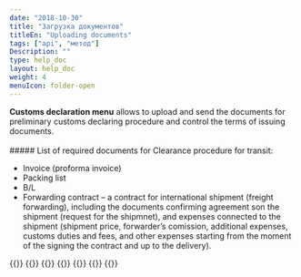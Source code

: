 ```yaml
---
date: "2018-10-30"
title: "Загрузка документов"
titleEn: "Uploading documents"
tags: ["api", "метод"]
Description: ""
type: help_doc
layout: help_doc
weight: 4
menuIcon: folder-open
---
```


<div class="pixxett-alert pixxett-alert-icon alert4-light">
  <i class="fa fa-info-circle"></i><b>Customs declaration menu</b>  allows to upload and send the documents for preliminary customs declaring procedure and control the terms of issuing documents. 
</div>
<br/>
##### List of required documents for Clearance procedure for transit:

* Invoice (proforma invoice)
* Packing list
* B/L
* Forwarding contract – a contract for international shipment (freight forwarding), including the documents confirming agreement son the shipment (request for the shipmnet), and expenses connected to the shipment (shipment price, forwarder’s comission, additional expenses, customs duties and fees, and other expenses starting from the moment of the signing the contract and up to the delivery).


{{<seeAlso>}}
    {{<seeAlsoItem link="/customs_documents/download_and_send/" text="How to upload the documents">}}
    {{<seeAlsoItem link="/customs_documents/reloading/" text="How to additionally upload documents">}}
    {{<seeAlsoItem link="/customs_documents/delete/" text="How to dismiss the documents">}}
    {{<seeAlsoItem link="/customs_documents/statuses/" text="Status of the documents">}}
    {{<seeAlsoItem link="/customs_documents/history/" text="How to view the history of documents’ package">}}
{{</seeAlso>}}
